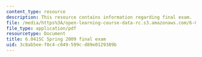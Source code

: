 ```yaml
---
content_type: resource
description: This resource contains information regarding final exam.
file: /media/https%3A/open-learning-course-data-rc.s3.amazonaws.com/6-041sc-probabilistic-systems-analysis-and-applied-probability-fall-2013/3c8ab5eef0c4c049599cd89e0129389b_MIT6_041SCF13_final_s09.pdf
file_type: application/pdf
resourcetype: Document
title: 6.041SC Spring 2009 final exam
uid: 3c8ab5ee-f0c4-c049-599c-d89e0129389b
---
```

